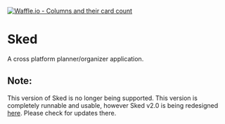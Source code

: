 [![Waffle.io - Columns and their card count](https://badge.waffle.io/stephendicerce/organizer.svg?columns=Ready,In%20Progress,Ready%20for%20Testing,Testing%20in%20Progress&style=plastic )](https://waffle.io/stephendicerce/organizer)

# Sked
A cross platform planner/organizer application. 

## Note:
This version of Sked is no longer being supported. This version is completely runnable and usable, however Sked v2.0 is being redesigned [here](https://github.com/stephendicerce/skedv2). Please check for updates there. 
